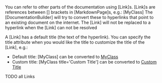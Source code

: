 [//]: # (This file was generated from: doc/templates/04-Links.mdt using the documentation_builder package on: 2021-09-01 12:34:08.364859.)
<a id='lib-parser-link-parser-dart-link'></a>You can refer to other parts of the documentation using [Link]s.
[Link]s are references between [] brackets in [MarkdownPage]s, e.g.: [MyClass]
The [DocumentationBuilder] will try to convert these to hyperlinks that point to an existing document on the internet.
The [Link] will not be replaced to a hyperlink when the [Link] can not be resolved

A [Link] has a default title (the text of the hyperlink).
You can specify the title attribute when you would like the title to customize the title of the [Link], e.g.:
- Default title: [MyClass] can be converted to [MyClass](https://github.com/my_domain/my_project/blob/main/lib/my_lib.dart)
- Custom title:  [MyClass title='Custom Title'] can be converted to [Custom Title](https://github.com/my_domain/my_project/blob/main/lib/my_lib.dart)


TODO all Links